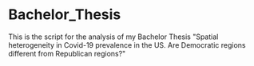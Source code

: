# Bachelor_Thesis

This is the script for the analysis of my Bachelor Thesis "Spatial heterogeneity in Covid-19 prevalence in the US. Are
Democratic regions different from Republican regions?"

